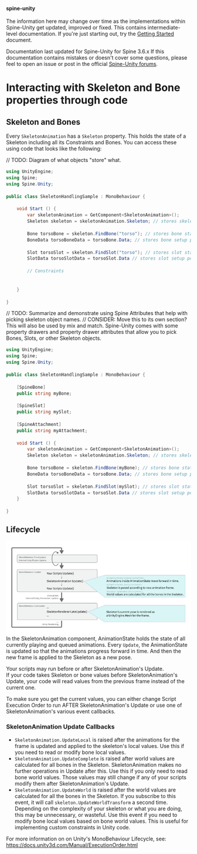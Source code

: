 #### spine-unity
The information here may change over time as the implementations within Spine-Unity get updated, improved or fixed.
This contains intermediate-level documentation. If you're just starting out, try the [Getting Started](/Getting-Started.md) document.

Documentation last updated for Spine-Unity for Spine 3.6.x
If this documentation contains mistakes or doesn't cover some questions, please feel to open an issue or post in the official [Spine-Unity forums](http://esotericsoftware.com/forum/viewforum.php?f=3). 

# Interacting with Skeleton and Bone properties through code

## Skeleton and Bones
Every `SkeletonAnimation` has a `Skeleton` property. This holds the state of a Skeleton including all its Constraints and Bones. You can access these using code that looks like the following:

// TODO: Diagram of what objects "store" what.

```csharp
using UnityEngine;
using Spine;
using Spine.Unity;

public class SkeletonHandlingSample : MonoBehaviour {

	void Start () {
		var skeletonAnimation = GetComponent<SkeletonAnimation>();
		Skeleton skeleton = skeletonAnimation.Skeleton; // stores skeleton state

		Bone torsoBone = skeleton.FindBone("torso"); // stores bone state
		BoneData torsoBoneData = torsoBone.Data; // stores bone setup pose info

		Slot torsoSlot = skeleton.FindSlot("torso"); // stores slot state
		SlotData torsoSlotData = torsoSlot.Data // stores slot setup pose info

		// Constraints
		
		
	}

}
``` 

// TODO: Summarize and demonstrate using Spine Attributes that help with picking skeleton object names.
// CONSIDER: Move this to its own section? This will also be used by mix and match.
Spine-Unity comes with some property drawers and property drawer attributes that allow you to pick Bones, Slots, or other Skeleton objects. 

```csharp
using UnityEngine;
using Spine;
using Spine.Unity;

public class SkeletonHandlingSample : MonoBehaviour {
	
	[SpineBone]
	public string myBone;

	[SpineSlot]
	public string mySlot;

	[SpineAttachment]
	public string myAttachment;

	void Start () {
		var skeletonAnimation = GetComponent<SkeletonAnimation>();
		Skeleton skeleton = skeletonAnimation.Skeleton; // stores skeleton state

		Bone torsoBone = skeleton.FindBone(myBone); // stores bone state
		BoneData torsoBoneData = torsoBone.Data; // stores bone setup pose info

		Slot torsoSlot = skeleton.FindSlot(mySlot); // stores slot state
		SlotData torsoSlotData = torsoSlot.Data // stores slot setup pose info
	}

}
```

## Lifecycle
![](/img/spine-runtimes-guide/spine-unity/spine-unity-skeletonanimation-updates.png)
In the SkeletonAnimation component, AnimationState holds the state of all currently playing and queued animations.
Every `Update`, the AnimationState is updated so that the animations progress forward in time. And then the new frame is applied to the Skeleton as a new pose.

Your scripts may run before or after SkeletonAnimation's Update.  
If your code takes Skeleton or bone values before SkeletonAnimation's Update, your code will read values from the previous frame instead of the current one.

To make sure you get the current values, you can either change Script Execution Order to run AFTER SkeletonAnimation's Update or use one of SkeletonAnimation's various event callbacks.

### SkeletonAnimation Update Callbacks
- `SkeletonAnimation.UpdateLocal` is raised after the animations for the frame is updated and applied to the skeleton's local values. Use this if you need to read or modify bone local values. 
- `SkeletonAnimation.UpdateComplete` is raised after world values are calculated for all bones in the Skeleton. SkeletonAnimation makes no further operations in Update after this. Use this if you only need to read bone world values. Those values may still change if any of your scripts modify them after SkeletonAnimation's Update.
- `SkeletonAnimation.UpdateWorld` is raised after the world values are calculated for all the bones in the Skeleton. If you subscribe to this event, it will call `skeleton.UpdateWorldTransform` a second time. Depending on the complexity of your skeleton or what you are doing, this may be unnecessary, or wasteful. Use this event if you need to modify bone local values based on bone world values. This is useful for implementing custom constraints in Unity code.
 

For more information on on Unity's MonoBehaviour Lifecycle, see: https://docs.unity3d.com/Manual/ExecutionOrder.html

